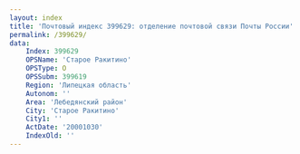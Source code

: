 ```yaml
---
layout: index
title: 'Почтовый индекс 399629: отделение почтовой связи Почты России'
permalink: /399629/
data:
    Index: 399629
    OPSName: 'Старое Ракитино'
    OPSType: О
    OPSSubm: 399619
    Region: 'Липецкая область'
    Autonom: ''
    Area: 'Лебедянский район'
    City: 'Старое Ракитино'
    City1: ''
    ActDate: '20001030'
    IndexOld: ''
---
```

